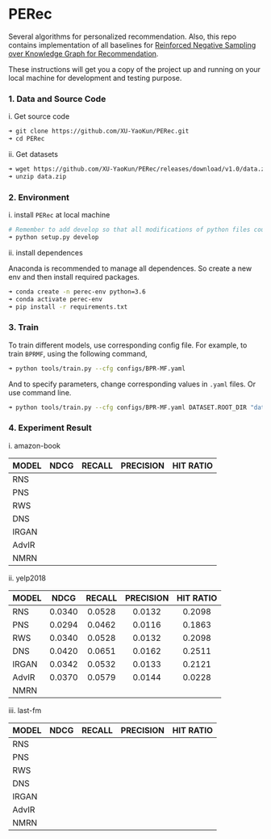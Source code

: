 # PERec
Several algorithms for personalized recommendation. Also, this repo contains implementation of all baselines for [Reinforced Negative Sampling over Knowledge Graph for Recommendation](http://staff.ustc.edu.cn/~hexn/papers/www20-KGPolicy.pdf).
 
These instructions will get you a copy of the project up and running on your local machine for development and testing purpose.

### 1. Data and Source Code
i. Get source code
```bash
➜ git clone https://github.com/XU-YaoKun/PERec.git
➜ cd PERec 
```
ii. Get datasets
```bash
➜ wget https://github.com/XU-YaoKun/PERec/releases/download/v1.0/data.zip
➜ unzip data.zip
```
### 2. Environment
i. install `PERec` at local machine
```bash
# Remember to add develop so that all modifications of python files could take effects.
➜ python setup.py develop 
```
ii. install dependences

Anaconda is recommended to manage all dependences. So create a new env and then install required packages.
```bash
➜ conda create -n perec-env python=3.6
➜ conda activate perec-env 
➜ pip install -r requirements.txt 
```
### 3. Train

To train different models, use corresponding config file. For example, to train `BPRMF`, using the following command,
```bash
➜ python tools/train.py --cfg configs/BPR-MF.yaml 
```
And to specify parameters, change corresponding values in `.yaml` files. Or use command line.
```bash
➜ python tools/train.py --cfg configs/BPR-MF.yaml DATASET.ROOT_DIR "data/amazon-book" 
```

### 4. Experiment Result

i. amazon-book

|MODEL|NDCG|RECALL|PRECISION|HIT RATIO|
|-----|:--:|-----:|-----|:--:|
|RNS|   |      |     |    |
|PNS|   |      |     |    |
|RWS|   |      |     |    |
|DNS| | | | |
|IRGAN| | | | |
|AdvIR| | | | |
|NMRN| | | | |

ii. yelp2018

|MODEL|NDCG|RECALL|PRECISION|HIT RATIO|
|-----|:--:|:---:|:---:|:--:|
|RNS|0.0340|0.0528|0.0132|0.2098|
|PNS|0.0294|0.0462|0.0116|0.1863|
|RWS|0.0340|0.0528|0.0132|0.2098|
|DNS|0.0420|0.0651|0.0162|0.2511|
|IRGAN|0.0342|0.0532|0.0133|0.2121|
|AdvIR|0.0370|0.0579|0.0144|0.0228|
|NMRN|||||

iii. last-fm

|MODEL|NDCG|RECALL|PRECISION|HIT RATIO|
|-----|:--:|-----:|-----|:--:|
|RNS|   |      |     |    |
|PNS|   |      |     |    |
|RWS|   |      |     |    |
|DNS| | | | |
|IRGAN| | | | |
|AdvIR| | | | |
|NMRN| | | | |